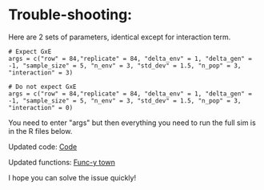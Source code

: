 # Trouble-shooting: 

Here are 2 sets of parameters, identical except for interaction term. 

```{r}
# Expect GxE
args = c("row" = 84,"replicate" = 84, "delta_env" = 1, "delta_gen" = -1, "sample_size" = 5, "n_env" = 3, "std_dev" = 1.5, "n_pop" = 3, "interaction" = 3)

# Do not expect GxE
args = c("row" = 84,"replicate" = 84, "delta_env" = 1, "delta_gen" = -1, "sample_size" = 5, "n_env" = 3, "std_dev" = 1.5, "n_pop" = 3, "interaction" = 0)
```
You need to enter "args" but then everything you need to run the full sim is in the R files below.

Updated code: [Code](https://github.com/RCN-ECS/CnGV/blob/master/src/Cov_GxE_clusterFun.R)

Updated functions: [Func-y town](https://github.com/RCN-ECS/CnGV/blob/master/src/Cov_GxE_functions.R)

I hope you can solve the issue quickly! 
